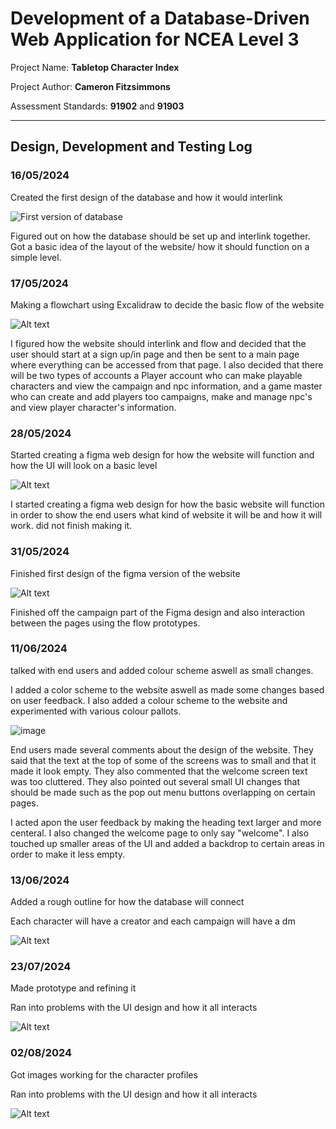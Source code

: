 # Development of a Database-Driven Web Application for NCEA Level 3

Project Name: **Tabletop Character Index**

Project Author: **Cameron Fitzsimmons**

Assessment Standards: **91902** and **91903**


-------------------------------------------------

## Design, Development and Testing Log

### 16/05/2024

Created the first design of the database and how it would interlink

![First version of database](images/db1.png)

Figured out on how the database should be set up and interlink together. Got a basic idea of the layout of the website/ how it should function on a simple level.

### 17/05/2024

Making a flowchart using Excalidraw to decide the basic flow of the website

![Alt text](images/outline1.png)

I figured how the website should interlink and flow and decided that the user should start at a sign up/in page and then be sent to a main page where everything can be accessed from that page. I also decided that there will be two types of accounts a Player account who can make playable characters and view the campaign and npc information, and a game master who can create and add players too campaigns, make and manage npc's and view player character's information.


### 28/05/2024

Started creating a figma web design for how the website will function and how the UI will look on a basic level

![Alt text](images/figma1.png)

I started creating a figma web design for how the basic website will function in order to show the end users what kind of website it will be and how it will work. did not finish making it. 



### 31/05/2024

Finished first design of the figma version of the website

![Alt text](images/figma2.png)

Finished off the campaign part of the Figma design and also interaction between the pages using the flow prototypes.

### 11/06/2024

talked with end users and added colour scheme aswell as small changes.

I added a color scheme to the website aswell as made some changes based on user feedback. I also added a colour scheme to the website and experimented with various colour pallots.

![image](https://github.com/waimea-cfitzsimmons/300dtd-assessment/assets/158527099/b5abc9c2-df34-4f47-8ac3-3e2902610d47)


End users made several comments about the design of the website. They said that the text at the top of some of the screens was to small and that it made it look empty. They also commented that the welcome screen text was too cluttered. They also pointed out several small UI changes that should be made such as the pop out menu buttons overlapping on certain pages. 

I acted apon the user feedback by making the heading text larger and more centeral. I also changed the welcome page to only say "welcome". I also touched up smaller areas of the UI and added a backdrop to certain areas in order to make it less empty.

### 13/06/2024

Added a rough outline for how the database will connect

Each character will have a creator and each campaign will have a dm

![Alt text](images/database.png)

### 23/07/2024

Made prototype and refining it

Ran into problems with the UI design and how it all interacts

![Alt text](images/old-layout.png)

### 02/08/2024

Got images working for the character profiles

Ran into problems with the UI design and how it all interacts

![Alt text](images/images.png)

